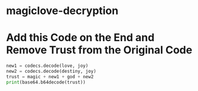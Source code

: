 # magiclove-decryption
# Add this Code on the End and Remove Trust from the Original Code
```python
new1 = codecs.decode(love, joy)
new2 = codecs.decode(destiny, joy)
trust = magic + new1 + god + new2
print(base64.b64decode(trust))
```
